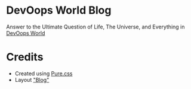 # DevOops World Blog 

Answer to the Ultimate Question of Life, The Universe, and Everything in [DevOops World](https://www.devoops.world)

# Credits 

- Created using [Pure.css](https://purecss.io) 
- Layout ["Blog"](https://github.com/pure-css/pure/tree/master/site/static/layouts/blog) 

